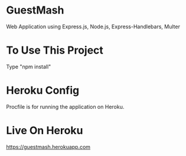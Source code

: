 # GuestMash

Web Application using Express.js, Node.js, Express-Handlebars, Multer

# To Use This Project
Type "npm install"

# Heroku Config

Procfile is for running the application on Heroku.

# Live On Heroku

https://guestmash.herokuapp.com
